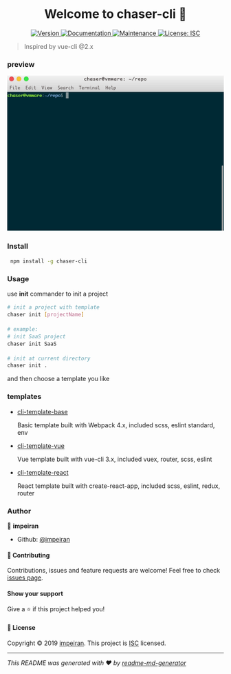 <h1 align="center">Welcome to chaser-cli 👋</h1>
<p align="center">
  <a href="https://www.npmjs.com/package/chaser-cli">
    <img alt="Version" src="https://img.shields.io/npm/v/chaser-cli.svg">
  </a>
  <a href="https://github.com/impeiran/chaser-cli#readme">
    <img alt="Documentation" src="https://img.shields.io/badge/documentation-yes-brightgreen.svg" target="_blank" />
  </a>
  <a href="https://github.com/impeiran/chaser-cli/graphs/commit-activity">
    <img alt="Maintenance" src="https://img.shields.io/badge/Maintained%3F-yes-green.svg" target="_blank" />
  </a>
  <a href="https://github.com/impeiran/chaser-cli/blob/master/LICENSE">
    <img alt="License: ISC" src="https://img.shields.io/badge/License-ISC-yellow.svg" target="_blank" />
  </a>
</p>


> Inspired by vue-cli @2.x

### preview

![](./preview.gif)

### Install

```sh
 npm install -g chaser-cli
```

### Usage

use **init** commander to init a project

```sh
# init a project with template
chaser init [projectName]

# example:
# init SaaS project
chaser init SaaS

# init at current directory
chaser init .
```

and then choose a template you like

### templates

* [cli-template-base](https://github.com/impeiran/cli-template-base)

  Basic template built with Webpack 4.x, included scss, eslint standard, env

* [cli-template-vue](https://github.com/impeiran/cli-template-vue)

  Vue template built with vue-cli 3.x, included vuex, router, scss, eslint

* [cli-template-react](https://github.com/impeiran/cli-template-react)

  React template built with create-react-app, included scss, eslint, redux, router

### Author

👤 **impeiran**

* Github: [@impeiran](https://github.com/impeiran)

#### 🤝 Contributing

Contributions, issues and feature requests are welcome! Feel free to check [issues page](https://github.com/impeiran/chaser-cli/issues).

#### Show your support

Give a ⭐️ if this project helped you!

#### 📝 License

Copyright © 2019 [impeiran](https://github.com/impeiran). This project is [ISC](https://github.com/impeiran/chaser-cli/blob/master/LICENSE) licensed.

***
_This README was generated with ❤️ by [readme-md-generator](https://github.com/kefranabg/readme-md-generator)_